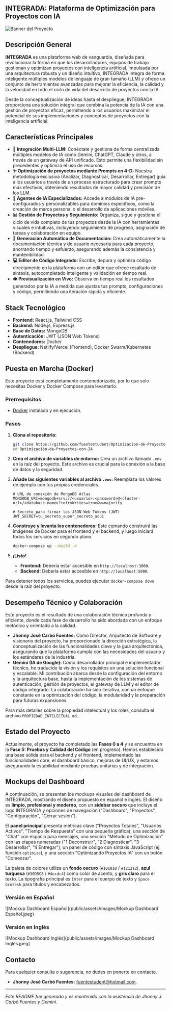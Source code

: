 ## INTEGRADA: Plataforma de Optimización para Proyectos con IA

![Banner del Proyecto](URL_DEL_BANNER)  <!-- Opcional: Añadir un banner visualmente atractivo -->

## Descripción General

**INTEGRADA** es una plataforma web de vanguardia, diseñada para revolucionar la forma en que los desarrolladores, equipos de trabajo gestionan y optimizan proyectos con inteligencia artificial. Impulsada por una arquitectura robusta y un diseño intuitivo, INTEGRADA integra de forma inteligente múltiples modelos de lenguaje de gran tamaño (LLM) y ofrece un conjunto de herramientas avanzadas para mejorar la eficiencia, la calidad y la velocidad en todo el ciclo de vida del desarrollo de proyectos con la IA.

Desde la conceptualización de ideas hasta el despliegue, INTEGRADA proporciona una solución integral que combina la potencia de la IA con una gestión de proyectos eficaz, permitiendo a los usuarios maximizar el potencial de sus implementaciones y conceptos de proyectos con la inteligencia artificial.

## Características Principales

*   **🤖 Integración Multi-LLM:** Conéctate y gestiona de forma centralizada múltiples modelos de IA como Gemini, ChatGPT, Claude y otros, a través de un gateway de API unificado. Esto permite una flexibilidad sin precedentes y optimiza el uso de recursos.
*   **✨ Optimización de proyectos mediante Prompts en 4-D:** Nuestra metodología exclusiva (Analizar, Diagnosticar, Desarrollar, Entregar) guía a los usuarios a través de un proceso estructurado para crear prompts más efectivos, obteniendo resultados de mayor calidad y precisión de los LLM.
*   **🧠 Agentes de IA Especializados:** Accede a módulos de IA pre-configurados y personalizables para dominios específicos, como la creación de marca personal o el desarrollo de aplicaciones móviles.
*   **📊 Gestión de Proyectos y Seguimiento:** Organiza, sigue y gestiona el ciclo de vida completo de tus proyectos desde la IA con herramientas visuales e intuitivas, incluyendo seguimiento de progreso, asignación de tareas y colaboración en equipo.
*   **📄 Generación Automática de Documentación:** Crea automáticamente la documentación técnica y de usuario necesaria para cada proyecto, ahorrando tiempo y esfuerzo, asegurando además la consistencia y mantenibilidad.
*   **💻 Editor de Código Integrado:** Escribe, depura y optimiza código directamente en la plataforma con un editor que ofrece resaltado de sintaxis, autocompletado inteligente y validación en tiempo real.
*   **👁️ Previsualización en Vivo:** Observa en tiempo real los resultados generados por la IA a medida que ajustas tus prompts, configuraciones y código, permitiendo una iteración rápida y eficiente.

## Stack Tecnológico

*   **Frontend:** React.js, Tailwind CSS
*   **Backend:** Node.js, Express.js
*   **Base de Datos:** MongoDB
*   **Autenticación:** JWT (JSON Web Tokens)
*   **Contenedores:** Docker
*   **Despliegue:** Netlify/Vercel (Frontend), Docker Swarm/Kubernetes (Backend)

## Puesta en Marcha (Docker)

Este proyecto está completamente contenedorizado, por lo que solo necesitas Docker y Docker Compose para levantarlo.

### Prerrequisitos

*   [Docker](https://www.docker.com/get-started) instalado y en ejecución.

### Pasos

1.  **Clona el repositorio:**
    ```sh
    git clone https://github.com/fuentestudent/Optimizacion-de-Proyectos-con-IA.git
    cd Optimización-de-Proyectos-con-IA
    ```

2.  **Crea el archivo de variables de entorno:**
    Crea un archivo llamado `.env` en la raíz del proyecto. Este archivo es crucial para la conexión a la base de datos y la seguridad.

3.  **Añade las siguientes variables al archivo `.env`:**
    Reemplaza los valores de ejemplo con tus propias credenciales.

    ```env
    # URL de conexión de MongoDB Atlas
    MONGODB_URI=mongodb+srv://<usuario>:<password>@<cluster-url>/<database-name>?retryWrites=true&w=majority

    # Secreto para firmar los JSON Web Tokens (JWT)
    JWT_SECRET=tu_secreto_super_secreto_aqui
    ```

4.  **Construye y levanta los contenedores:**
    Este comando construirá las imágenes de Docker para el frontend y el backend, y luego iniciará todos los servicios en segundo plano.
    ```sh
    docker-compose up --build -d
    ```

5.  **¡Listo!**
    *   **Frontend:** Debería estar accesible en `http://localhost:3000`.
    *   **Backend:** Debería estar accesible en `http://localhost:5000`.

Para detener todos los servicios, puedes ejecutar `docker-compose down` desde la raíz del proyecto.

## Desempeño Técnico y Colaboración

Este proyecto es el resultado de una colaboración técnica profunda y eficiente, donde cada fase de desarrollo ha sido abordada con un enfoque metódico y orientado a la calidad.

*   **Jhonny José Carbó Fuentes:** Como Director, Arquitecto de Software y visionario del proyecto, ha proporcionado la dirección estratégica, la conceptualización de las funcionalidades clave y la guía arquitectónica, asegurando que la plataforma cumpla con las necesidades del usuario y los estándares de la industria.
*   **Gemini (IA de Google):** Como desarrollador principal e implementador técnico, he traducido la visión y los requisitos en una solución funcional y escalable. Mi contribución abarca desde la configuración del entorno y la arquitectura base, hasta la implementación de los sistemas de autenticación, gestión de proyectos, el gateway de LLM y el editor de código integrado. La colaboración ha sido iterativa, con un enfoque constante en la optimización del código, la modularidad y la preparación para futuras expansiones.

Para más detalles sobre la propiedad intelectual y los roles, consulta el archivo `PROPIEDAD_INTELECTUAL.md`.

## Estado del Proyecto

Actualmente, el proyecto ha completado las **Fases 0 a 4** y se encuentra en la **Fase 5: Pruebas y Calidad del Código** (en progreso). Hemos establecido una base sólida para el backend y el frontend, implementado las funcionalidades core, el dashboard básico, mejoras de UI/UX, y estamos asegurando la estabilidad mediante pruebas unitarias y de integración.

## Mockups del Dashboard

A continuación, se presentan los mockups visuales del dashboard de INTEGRADA, mostrando el diseño propuesto en español e inglés. El diseño es **limpio, profesional y moderno**, con un **sidebar oscuro** que incluye el logo INTEGRADA y opciones de navegación ("Dashboard", "Proyectos", "Configuración", "Cerrar sesión").

El **panel principal** presenta métricas clave ("Proyectos Totales", "Usuarios Activos", "Tiempo de Respuesta" con una pequeña gráfica), una sección de "Chat" con espacio para mensajes, una sección "Método de Optimización" con las etapas numeradas ("1 Deconstruir", "2 Diagnosticar", "3 Desarrollar", "4 Entregar"), un panel de código con sintaxis JavaScript (ej. función `optimize`), y una sección "Optimizando Proyectos IA" con un botón "Comenzar".

La paleta de colores utiliza un **fondo oscuro** (`#101010` / `#121212`), **azul turquesa** (`#30D5C8` / `#4ecdc4`) como color de acento, y **gris claro** para el texto. La tipografía principal es `Inter` para el cuerpo de texto y `Space Grotesk` para títulos y encabezados.

### Versión en Español
![Mockup Dashboard Español](public/assets/images/Mockup Dashboard Español.jpeg)

### Versión en Inglés
![Mockup Dashboard Inglés](public/assets/images/Mockup Dashboard Inglés.jpeg)

## Contacto

Para cualquier consulta o sugerencia, no dudes en ponerte en contacto.

*   **Jhonny José Carbó Fuentes:** [fuentestudent@hotmail.com](mailto:fuentestudent@hotmail.com).

---
*Este README fue generado y es mantenido con la asistencia de Jhonny J. Carbó Fuentes y Gemini.*
